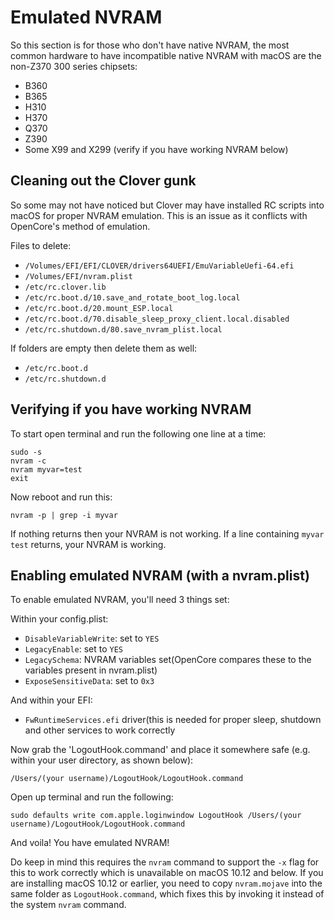 # Emulated NVRAM

So this section is for those who don't have native NVRAM, the most common hardware to have incompatible native NVRAM with macOS are the non-Z370 300 series chipsets:

* B360
* B365
* H310
* H370
* Q370
* Z390
* Some X99 and X299 (verify if you have working NVRAM below)

## Cleaning out the Clover gunk

So some may not have noticed but Clover may have installed RC scripts into macOS for proper NVRAM emulation. This is an issue as it conflicts with OpenCore's method of emulation. 

Files to delete:

* `/Volumes/EFI/EFI/CLOVER/drivers64UEFI/EmuVariableUefi-64.efi`
* `/Volumes/EFI/nvram.plist`
* `/etc/rc.clover.lib`
* `/etc/rc.boot.d/10.save_and_rotate_boot_log.local`
* `/etc/rc.boot.d/20.mount_ESP.local`
* `/etc/rc.boot.d/70.disable_sleep_proxy_client.local.disabled`
* `/etc/rc.shutdown.d/80.save_nvram_plist.local​`

If folders are empty then delete them as well:

* `/etc/rc.boot.d`
* `/etc/rc.shutdown.d​`


## Verifying if you have working NVRAM

To start open terminal and run the following one line at a time:
```
sudo -s
nvram -c
nvram myvar=test
exit
```
Now reboot and run this:
```
nvram -p | grep -i myvar
```
If nothing returns then your NVRAM is not working. If a line containing `myvar test` returns, your NVRAM is working.

## Enabling emulated NVRAM (with a nvram.plist)

To enable emulated NVRAM, you'll need 3 things set:

Within your config.plist:

* `DisableVariableWrite`: set to `YES`
* `LegacyEnable`: set to `YES`
* `LegacySchema`: NVRAM variables set\(OpenCore compares these to the variables present in nvram.plist\)
* `ExposeSensitiveData`: set to `0x3`

And within your EFI:

* `FwRuntimeServices.efi` driver\(this is needed for proper sleep, shutdown and other services to work correctly

Now grab the 'LogoutHook.command' and place it somewhere safe (e.g. within your user directory, as shown below):

`/Users/(your username)/LogoutHook/LogoutHook.command`

Open up terminal and run the following:

`sudo defaults write com.apple.loginwindow LogoutHook /Users/(your username)/LogoutHook/LogoutHook.command`

And voila! You have emulated NVRAM!

Do keep in mind this requires the `nvram` command to support the `-x` flag for this to work correctly which is unavailable on macOS 10.12 and below. If you are installing macOS 10.12 or earlier, you need to copy `nvram.mojave` into the same folder as `LogoutHook.command`, which fixes this by invoking it instead of the system `nvram` command.

